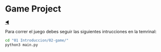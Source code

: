 # Game Project

[◀️](./../../README.md)

Para correr el juego debes seguir las siguientes intrucciones en la temrinal:

```sh
cd "01 Introduccion/02-game/"
python3 main.py
```
